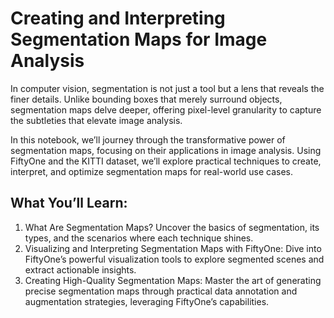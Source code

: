 # Creating and Interpreting Segmentation Maps for Image Analysis

In computer vision, segmentation is not just a tool but a lens that reveals the finer details. Unlike bounding boxes that merely surround objects, segmentation maps delve deeper, offering pixel-level granularity to capture the subtleties that elevate image analysis.

In this notebook, we’ll journey through the transformative power of segmentation maps, focusing on their applications in image analysis. Using FiftyOne and the KITTI dataset, we’ll explore practical techniques to create, interpret, and optimize segmentation maps for real-world use cases.

## What You’ll Learn:

1. What Are Segmentation Maps? Uncover the basics of segmentation, its types, and the scenarios where each technique shines.
2. Visualizing and Interpreting Segmentation Maps with FiftyOne: Dive into FiftyOne’s powerful visualization tools to explore segmented scenes and extract actionable insights.
3. Creating High-Quality Segmentation Maps: Master the art of generating precise segmentation maps through practical data annotation and augmentation strategies, leveraging FiftyOne’s capabilities.

